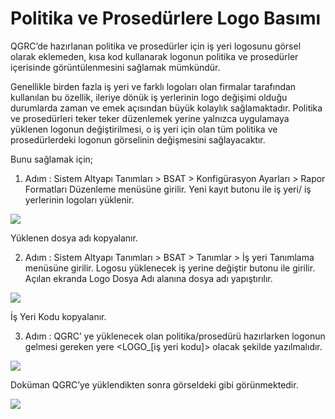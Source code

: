 # Politika ve Prosedürlere Logo Basımı

QGRC’de hazırlanan politika ve prosedürler için iş yeri logosunu görsel olarak eklemeden, kısa kod kullanarak logonun politika ve prosedürler içerisinde görüntülenmesini sağlamak mümkündür.

Genellikle birden fazla iş yeri ve farklı logoları olan firmalar tarafından kullanılan bu özellik, ileriye dönük iş yerlerinin logo değişimi olduğu durumlarda zaman ve emek açısından büyük kolaylık sağlamaktadır. Politika ve prosedürleri teker teker düzenlemek yerine yalnızca uygulamaya yüklenen logonun değiştirilmesi, o iş yeri için olan tüm politika ve prosedürlerdeki logonun görselinin değişmesini sağlayacaktır.

Bunu sağlamak için;

1. Adım : Sistem Altyapı Tanımları > BSAT > Konfigürasyon Ayarları > Rapor Formatları Düzenleme menüsüne girilir. Yeni kayıt butonu ile iş yeri/ iş yerlerinin logoları yüklenir.

![](https://docsbimser.blob.core.windows.net/imagecontainer/Rapor%20formatları%20düzenleme.png-4785ffb3-7da0-4537-9fcb-58b2bb3ab27d.png)

Yüklenen dosya adı kopyalanır.

2. Adım : Sistem Altyapı Tanımları > BSAT > Tanımlar > İş yeri Tanımlama menüsüne girilir. Logosu yüklenecek iş yerine değiştir butonu ile girilir. Açılan ekranda Logo Dosya Adı alanına dosya adı yapıştırılır. 

![](https://docsbimser.blob.core.windows.net/imagecontainer/İş%20Yeri%20Tanımlama.png-5d85a6a6-f96f-443a-9d71-c7a596239c47.png)

İş Yeri Kodu kopyalanır.

3. Adım : QGRC’ ye yüklenecek olan politika/prosedürü hazırlarken logonun gelmesi gereken yere <LOGO_[iş yeri kodu]> olacak şekilde yazılmalıdır.

![](https://docsbimser.blob.core.windows.net/imagecontainer/WORD.png-64d8320e-18c3-45d9-8bfd-71ac67ff163d.png)

Doküman QGRC’ye yüklendikten sonra görseldeki gibi görünmektedir.

![](https://docsbimser.blob.core.windows.net/imagecontainer/Doküman%20Görme.png-5368cf80-e268-460f-818f-fdfd81283c41.png)

